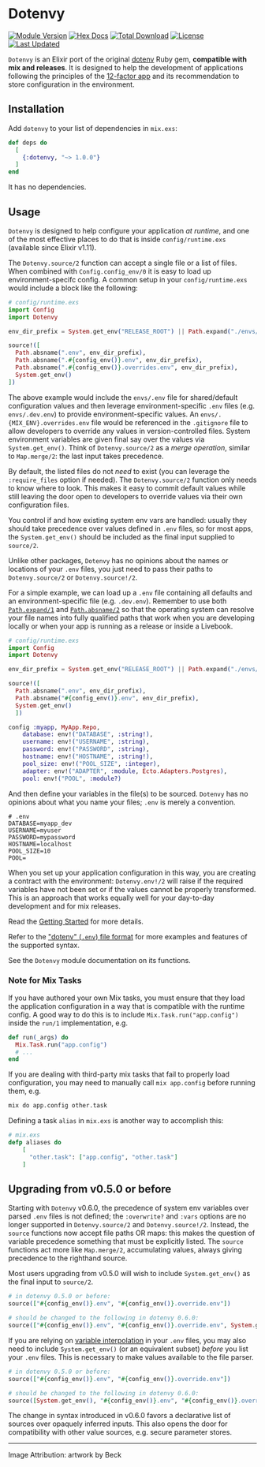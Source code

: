 # Dotenvy

[![Module Version](https://img.shields.io/hexpm/v/dotenvy.svg)](https://hex.pm/packages/dotenvy)
[![Hex Docs](https://img.shields.io/badge/hex-docs-lightgreen.svg)](https://hexdocs.pm/dotenvy/)
[![Total Download](https://img.shields.io/hexpm/dt/dotenvy.svg)](https://hex.pm/packages/dotenvy)
[![License](https://img.shields.io/hexpm/l/dotenvy.svg)](https://hex.pm/packages/dotenvy)
[![Last Updated](https://img.shields.io/github/last-commit/fireproofsocks/dotenvy.svg)](https://github.com/fireproofsocks/dotenvy/commits/master)

`Dotenvy` is an Elixir port of the original [dotenv](https://github.com/bkeepers/dotenv) Ruby gem, **compatible with mix and releases**. It is designed to help the development of applications following the principles of the [12-factor app](https://12factor.net/) and its recommendation to store configuration in the environment.

## Installation

Add `dotenvy` to your list of dependencies in `mix.exs`:

```elixir
def deps do
  [
    {:dotenvy, "~> 1.0.0"}
  ]
end
```

It has no dependencies.

## Usage

`Dotenvy` is designed to help configure your application _at runtime_, and one
of the most effective places to do that is inside `config/runtime.exs` (available
since Elixir v1.11).

The `Dotenvy.source/2` function can accept a single file or a list of files.  When combined with `Config.config_env/0` it is easy to load up environment-specifc config. A common setup in your `config/runtime.exs` would include a block like the following:

```elixir
# config/runtime.exs
import Config
import Dotenvy

env_dir_prefix = System.get_env("RELEASE_ROOT") || Path.expand("./envs/")

source!([
  Path.absname(".env", env_dir_prefix),
  Path.absname(".#{config_env()}.env", env_dir_prefix),
  Path.absname(".#{config_env()}.overrides.env", env_dir_prefix),
  System.get_env()
])
```

The above example would include the `envs/.env` file for shared/default configuration values and then leverage environment-specific `.env` files (e.g. `envs/.dev.env`) to provide environment-specific values. An `envs/.{MIX_ENV}.overrides.env` file would be referenced in the `.gitignore` file to allow developers to override any values in version-controlled files. System environment variables are given final say over the values via `System.get_env()`.  Think of `Dotenvy.source/2` as a _merge operation_, similar to `Map.merge/2`: the last input takes precedence.

By default, the listed files do not _need_ to exist (you can leverage the `:require_files` option if needed). The `Dotenvy.source/2` function only needs to know where to look. This makes it easy to commit default values while still leaving the door open to developers to override values via their own configuration files.

You control if and how existing system env vars are handled: usually they should take precedence over values defined in `.env` files, so for most apps, the `System.get_env()` should be included as the final input supplied to `source/2`.

Unlike other packages, `Dotenvy` has no opinions about the names or locations of your `.env` files, you just need to pass their paths to `Dotenvy.source/2` or `Dotenvy.source!/2`.

For a simple example, we can load up a `.env` file containing all defaults and an environment-specific file (e.g. `.dev.env`).  Remember to use both [`Path.expand/1`](https://hexdocs.pm/elixir/Path.html#expand/1) and [`Path.absname/2`](https://hexdocs.pm/elixir/Path.html#absname/2) so that the operating system can resolve your file names into fully qualified paths that work when you are developing locally or when your app is running as a release or inside a Livebook.

```elixir
# config/runtime.exs
import Config
import Dotenvy

env_dir_prefix = System.get_env("RELEASE_ROOT") || Path.expand("./envs/")

source!([
  Path.absname(".env", env_dir_prefix), 
  Path.absname("#{config_env()}.env", env_dir_prefix), 
  System.get_env()
  ])

config :myapp, MyApp.Repo,
    database: env!("DATABASE", :string!),
    username: env!("USERNAME", :string),
    password: env!("PASSWORD", :string),
    hostname: env!("HOSTNAME", :string!),
    pool_size: env!("POOL_SIZE", :integer),
    adapter: env!("ADAPTER", :module, Ecto.Adapters.Postgres),
    pool: env!("POOL", :module?)
```

And then define your variables in the file(s) to be sourced. `Dotenvy` has no opinions about what you name your files; `.env` is merely a convention.

```env
# .env
DATABASE=myapp_dev
USERNAME=myuser
PASSWORD=mypassword
HOSTNAME=localhost
POOL_SIZE=10
POOL=
```

When you set up your application configuration in this way, you are creating a contract with the environment: `Dotenvy.env!/2` will raise if the required variables have not been set or if the values cannot be properly transformed. This is an approach that works equally well for your day-to-day development and for mix releases.

Read the [Getting Started](docs/getting_started.md) for more details.

Refer to the ["dotenv" (`.env`) file format](docs/reference/dotenv-file-format.md) for more examples and features of the supported syntax.

See the `Dotenvy` module documentation on its functions.

### Note for Mix Tasks

If you have authored your own Mix tasks, you must ensure that they load the
application configuration in a way that is compatible with the runtime config.
A good way to do this is to include `Mix.Task.run("app.config")` inside the
`run/1` implementation, e.g.

```elixir
def run(_args) do
  Mix.Task.run("app.config")
  # ...
end
```

If you are dealing with third-party mix tasks that fail to properly load configuration, you may need to manually call `mix app.config` before running them, e.g.

```sh
mix do app.config other.task
```

Defining a task `alias` in `mix.exs` is another way to accomplish this:

```elixir
# mix.exs
defp aliases do
    [
      "other.task": ["app.config", "other.task"]
    ]
```

## Upgrading from v0.5.0 or before

Starting with `Dotenvy` v0.6.0, the precedence of system env variables over parsed `.env` files is not defined; the `:overwrite?` and `:vars` options are no longer supported in `Dotenvy.source/2` and `Dotenvy.source!/2`. Instead, the `source` functions now accept file paths OR maps: this makes the question of variable precedence something that must be explicitly listed. The `source` functions act more like `Map.merge/2`, accumulating values, always giving precedence to the righthand source.

Most users upgrading from v0.5.0 will wish to include `System.get_env()` as the final input to `source/2`.

```elixir
# in dotenvy 0.5.0 or before:
source(["#{config_env()}.env", "#{config_env()}.override.env"])

# should be changed to the following in dotenvy 0.6.0:
source(["#{config_env()}.env", "#{config_env()}.override.env", System.get_env()])
```

If you are relying on [variable interpolation](docs/reference/dotenv-file-format.md) in your `.env` files, you may also need to include `System.get_env()` (or an equivalent subset) _before_ you list your `.env` files.  This is necessary to make values available to the file parser.

```elixir
# in dotenvy 0.5.0 or before:
source(["#{config_env()}.env", "#{config_env()}.override.env"])

# should be changed to the following in dotenvy 0.6.0:
source([System.get_env(), "#{config_env()}.env", "#{config_env()}.override.env", System.get_env()])
```

The change in syntax introduced in v0.6.0 favors a declarative list of sources over opaquely inferred inputs. This also opens the door for compatibility with other value sources, e.g. secure parameter stores.

---------------------------------------------------

Image Attribution: artwork by Beck
